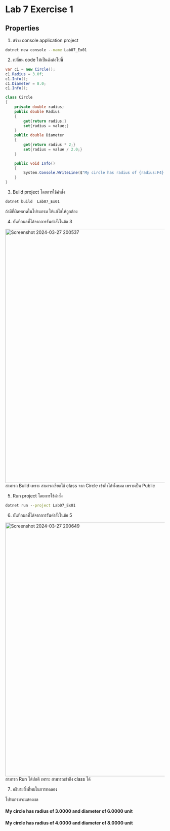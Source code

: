 # Lab 7 Exercise 1

## Properties

1. สร้าง console application project

```cmd
dotnet new console --name Lab07_Ex01
```

2. เปลี่ยน code ให้เป็นดังต่อไปนี้

```cs
var c1 = new Circle();
c1.Radius = 3.0f;
c1.Info();
c1.Diameter = 8.0;
c1.Info();

class Circle
{
    private double radius;
    public double Radius 
    { 
        get{return radius;} 
        set{radius = value;} 
    }
    public double Diameter
    {
        get{return radius * 2;} 
        set{radius = value / 2.0;}
    }

    public void Info()
    {
        System.Console.WriteLine($"My circle has radius of {radius:F4} and diameter of {Diameter:F4} unit");
    }
}
```

3. Build project โดยการใช้คำสั่ง

```cmd
dotnet build  Lab07_Ex01
```

ถ้ามีที่ผิดพลาดในโปรแกรม ให้แก้ไขให้ถูกต้อง

4. บันทึกผลที่ได้จากการรันคำสั่งในข้อ 3
<img width="799" alt="Screenshot 2024-03-27 200537" src="https://github.com/SuphawadiP/03376836-OOP-2566-Lab-07/assets/144196049/2651be53-7a52-4ba4-bf97-2af53017acac">
สามารถ Build เพราะ สามารถเรียกใช้ class จาก Circle เข้าถึงได้ทั้งหมด เพราะเป็น Public

5. Run project โดยการใช้คำสั่ง

```cmd
dotnet run --project Lab07_Ex01
```

6. บันทึกผลที่ได้จากการรันคำสั่งในข้อ 5
<img width="798" alt="Screenshot 2024-03-27 200649" src="https://github.com/SuphawadiP/03376836-OOP-2566-Lab-07/assets/144196049/cc2c1130-f22f-49a8-ae86-c6df6de97861">
สามารถ Run ได้ปกติ เพราะ สามารถเข้าถึง class ได้

7. อธิบายสิ่งที่พบในการทดลอง

โปรแกรมจะแสดงผล
  #### My circle has radius of 3.0000 and diameter of 6.0000 unit
  #### My circle has radius of 4.0000 and diameter of 8.0000 unit
